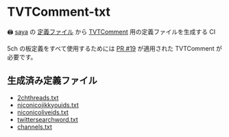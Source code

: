 # TVTComment-txt

🖨 [saya](https://github.com/SlashNephy/saya) の [定義ファイル](https://raw.githubusercontent.com/SlashNephy/saya-definitions/master/definitions.yml) から [TVTComment](https://github.com/noriokun4649/TVTComment) 用の定義ファイルを生成する CI

5ch の板定義をすべて使用するためには [PR #19](https://github.com/noriokun4649/TVTComment/pull/19) が適用された TVTComment が必要です。

## 生成済み定義ファイル

- [2chthreads.txt](https://raw.githubusercontent.com/SlashNephy/TVTComment-txt/master/2chthreads.txt)
- [niconicojikkyouids.txt](https://raw.githubusercontent.com/SlashNephy/TVTComment-txt/master/niconicojikkyouids.txt)
- [niconicoliveids.txt](https://raw.githubusercontent.com/SlashNephy/TVTComment-txt/master/niconicoliveids.txt)
- [twittersearchword.txt](https://raw.githubusercontent.com/SlashNephy/TVTComment-txt/master/twittersearchword.txt)
- [channels.txt](https://raw.githubusercontent.com/SlashNephy/TVTComment-txt/master/channels.txt)
